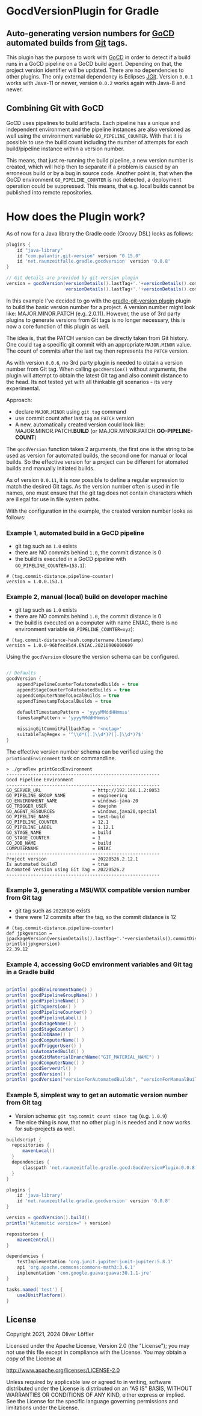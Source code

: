 # GocdVersionPlugin for Gradle

Auto-generating version numbers for [GoCD](https://www.gocd.org/)  automated builds from [Git](https://git-scm.com/) tags.
----

This plugin has the purpose to work with [GoCD](https://www.gocd.org/) in order to detect if a build runs in a GoCD pipeline on a GoCD build agent.
Depending on that, the project version identifier will be updated. There are no dependencies to other plugins. The only external dependency is Eclipses [JGit](https://www.eclipse.org/jgit/).
Version `0.0.1` works with Java-11 or newer, version `0.0.2` works again with Java-8 and newer.

## Combining Git with GoCD

GoCD uses pipelines to build artifacts. Each pipeline has a unique and independent environment and the pipeline instances are also versioned as well using the  environment variable `GO_PIPELINE_COUNTER`. With that it is possible to use the build count including the number of attempts for each build/pipeline instance within a version number. 

This means, that just re-running the build pipeline, a new version number is created, which will help then to separate if a problem is caused by an erroneous build or by a bug in source code. Another point is, that when the GoCD environment `GO_PIPELINE_COUNTER` is not detected, a deployment operation could be suppressed. This means, that e.g. local builds cannot be published into remote repositories.

# How does the Plugin work?

As of now for a Java library the Gradle code (Groovy DSL) looks as follows:

```groovy
plugins {
    id "java-library"
    id "com.palantir.git-version" version "0.15.0"
    id 'net.raumzeitfalle.gradle.gocdversion' version '0.0.8'
}

// Git details are provided by git-version plugin
version = gocdVersion(versionDetails().lastTag+'.'+versionDetails().commitDistance,
                      versionDetails().lastTag+'.'+versionDetails().commitDistance+'-'+versionDetails().gitHash).build()
```

In this example I've decided to go with the [gradle-git-version plugin](https://github.com/palantir/gradle-git-version) plugin to build the basic version number for a project. A version number might look like: MAJOR.MINOR.PATCH (e.g. 2.0.11). However, the use of 3rd party plugins to generate versions from Git tags is no longer necessary, this is now a core function of this plugin as well. 

The idea is, that the PATCH version can be directly taken from Git history. One could `tag` a specific git commit with an appropriate `MAJOR.MINOR` value.
The count of commits after the last `tag` then represents the `PATCH` version.

As with version `0.0.6`, no 3rd party plugin is needed to obtain a version number from Git tag. When calling `gocdVersion()` without arguments, the plugin will attempt to obtain the latest Git tag and also commit distance to the head. Its not tested yet with all thinkable git scenarios - its very experimental.

Approach:
* declare `MAJOR.MINOR` using `git tag` command
* use commit count after last `tag` as `PATCH` version
* A new, automatically created version could look like: MAJOR.MINOR.PATCH.__BUILD__ (or MAJOR.MINOR.PATCH.__GO-PIPELINE-COUNT__)

The `gocdVersion` function takes 2 arguments, the first one is the string to be used as version for automated builds, the second one for manual or local builds.
So the effective version for a project can be different for atomated builds and manually initiated builds.

As of version `0.0.11`, it is now possible to define a regular expression to match the desired Git tags. As the version number often is used in file names, one must ensure that the git tag does not contain characters which are illegal for use in file system paths. 

With the configuration in the example, the created version number looks as follows:

### Example 1, automated build in a GoCD pipeline
* git tag such as `1.0` exists
* there are NO commits behind `1.0`, the commit distance is 0
* the build is executed in a GoCD pipeline with `GO_PIPELINE_COUNTER=153.1`):

```
# (tag.commit-distance.pipeline-counter)
version = 1.0.0.153.1
```

### Example 2, manual (local) build on developer machine
* git tag such as `1.0` exists
* there are NO commits behind `1.0`, the commit distance is 0
* the build is executed on a computer with name ENIAC, there is no environment variable `GO_PIPELINE_COUNTER=xyz`):

```
# (tag.commit-distance-hash.computername.timestamp)
version = 1.0.0-96bfec85d4.ENIAC.20210906000609  
```

Using the `gocdVersion` closure the version schema can be configured.

```groovy

// Defaults
gocdVersion {
    appendPipelineCounterToAutomatedBuilds = true
    appendStageCounterToAutomatedBuilds = true
    appendComputerNameToLocalBuilds = true
    appendTimestampToLocalBuilds = true
    
    defaultTimestampPattern = 'yyyyMMddHHmmss'
    timestampPattern = 'yyyyMMddHHmmss'

    missingGitCommitFallbackTag = '<notag>'
    suitableTagRegex = '^\\d*([.]\\d*)?([.]\\d*)?$'
}
```

The effective version number schema can be verified using the `printGocdEnvironment` task on commandline.

```shell
> ./gradlew printGocdEnvironment
---------------------------------------------------------
Gocd Pipeline Environment
---------------------------------------------------------
GO_SERVER_URL                   = http://192.168.1.2:8053
GO_PIPELINE_GROUP_NAME          = engineering
GO_ENVIRONMENT_NAME             = windows-java-20
GO_TRIGGER_USER                 = doejohn
GO_AGENT_RESOURCES              = windows,java20,special
GO_PIPELINE_NAME                = test-build
GO_PIPELINE_COUNTER             = 12.1
GO_PIPELINE_LABEL               = 1.12.1
GO_STAGE_NAME                   = build
GO_STAGE_COUNTER                = 1
GO_JOB_NAME                     = build
COMPUTERNAME                    = ENIAC
---------------------------------------------------------
Project version                 = 20220526.2.12.1
Is automated build?             = true
Automated Version using Git Tag = 20220526.2
---------------------------------------------------------

```

### Example 3, generating a MSI/WIX compatible version number from Git tag
* git tag such as `20220930` exists
* there were 12 commits after the tag, so the commit distance is 12

```
# (tag.commit-distance.pipeline-counter)
def jpkgversion = jpackageVersion(versionDetails().lastTag+'.'+versionDetails().commitDistance).build()
println(jpkgversion)
22.39.12
```

### Example 4, accessing GoCD environment variables and Git tag in a Gradle build

```groovy

println( gocdEnvironmentName() )
println( gocdPipelineGroupName() )
println( gocdPipelineName() )
println( gitTagVersion() )
println( gocdPipelineCounter() )
println( gocdPipelineLabel() )
println( gocdStageName() )
println( gocdStageCounter() )
println( gocdJobName() )
println( gocdComputerName() )
println( gocdTriggerUser() )
println( isAutomatedBuild() )
println( gocdGitMaterialBranchName("GIT_MATERIAL_NAME") )
println( gocdComputerName() )
println( gocdServerUrl() )
println( gocdVersion() )
println( gocdVersion("versionForAutomatedBuilds", "versionForManualBuilds") )

```

### Example 5, simplest way to get an automatic version number from Git tag

* Version schema: `git tag`.`commit count since tag` (e.g. `1.0.9`)
* The nice thing is now, that no other plug in is needed and it now works for sub-projects as well.

```groovy
buildscript {
  repositories {
      mavenLocal()
  }
  dependencies {
      classpath 'net.raumzeitfalle.gradle.gocd:GocdVersionPlugin:0.0.8'
  }
}

plugins {
    id 'java-library'
    id 'net.raumzeitfalle.gradle.gocdversion' version '0.0.8'
}

version = gocdVersion().build()
println("Automatic version=" + version)

repositories {
    mavenCentral()
}

dependencies {
    testImplementation 'org.junit.jupiter:junit-jupiter:5.8.1'
    api 'org.apache.commons:commons-math3:3.6.1'
    implementation 'com.google.guava:guava:30.1.1-jre'
}

tasks.named('test') {
    useJUnitPlatform()
}
```

## License

Copyright 2021, 2024 Oliver Löffler

Licensed under the Apache License, Version 2.0 (the "License");
you may not use this file except in compliance with the License.
You may obtain a copy of the License at

http://www.apache.org/licenses/LICENSE-2.0

Unless required by applicable law or agreed to in writing, software
distributed under the License is distributed on an "AS IS" BASIS,
WITHOUT WARRANTIES OR CONDITIONS OF ANY KIND, either express or implied.
See the License for the specific language governing permissions and
limitations under the License.
